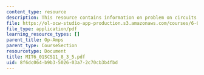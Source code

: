 ```yaml
---
content_type: resource
description: This resource contains information on problem on circuits.
file: https://ol-ocw-studio-app-production.s3.amazonaws.com/courses/6-01sc-introduction-to-electrical-engineering-and-computer-science-i-spring-2011/8f6dc064b9b3502603a72c70cb3b4fbd_MIT6_01SCS11_8_3_5.pdf
file_type: application/pdf
learning_resource_types: []
parent_title: Op-Amps
parent_type: CourseSection
resourcetype: Document
title: MIT6_01SCS11_8_3_5.pdf
uid: 8f6dc064-b9b3-5026-03a7-2c70cb3b4fbd
---
```


